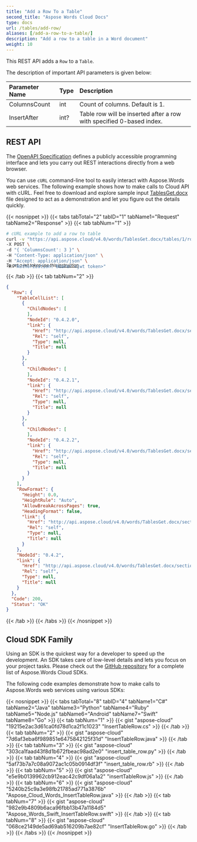 ```yaml
---
title: "Add a Row To a Table"
second_title: "Aspose Words Cloud Docs"
type: docs
url: /tables/add-row/
aliases: [/add-a-row-to-a-table/]
description: "Add a row to a table in a Word document"
weight: 10
---
```


This REST API adds a `Row` to a `Table`.

The description of important API parameters is given below:

|Parameter Name|Type|Description|
| :- | :- | :- |
|ColumnsCount|int|Count of columns. Default is 1.|
|InsertAfter|int?|Table row will be inserted after a row with specified 0-based index.|

## REST API

The [OpenAPI Specification](https://apireference.aspose.cloud/words/#/Tables/InsertTableRow) defines a publicly accessible programming interface and lets you carry out REST interactions directly from a web browser.

You can use `cURL` command-line tool to easily interact with Aspose.Words web services. The following example shows how to make calls to Cloud API with cURL. Feel free to download and explore sample input [TablesGet.docx](/words/tables/TablesGet.docx) file designed to act as a demonstration and let you figure out the details quickly.

{{< nosnippet >}}
{{< tabs tabTotal="2" tabID="1" tabName1="Request" tabName2="Response" >}}
{{< tab tabNum="1" >}}

```bash
# cURL example to add a row to table
curl -v "https://api.aspose.cloud/v4.0/words/TablesGet.docx/tables/1/rows" \
-X POST \
-d "{ 'ColumnsCount': 3 }" \
-H "Content-Type: application/json" \
-H "Accept: application/json" \
-H "Authorization: Bearer <jwt token>"
```
<p style="margin-top:-32px;font-size:80%;font-style:italic">To get a jwt token use this <a href="/words/getting-started/available-sdks/#curl">instruction</a></p>

{{< /tab >}}
{{< tab tabNum="2" >}}

```json
{
  "Row": {
    "TableCellList": [
      {
        "ChildNodes": [
        ],
        "NodeId": "0.4.2.0",
        "link": {
          "Href": "http://api.aspose.cloud/v4.0/words/TablesGet.docx/sections/0/tables/1/rows/2/cells/0",
          "Rel": "self",
          "Type": null,
          "Title": null
        }
      },
      {
        "ChildNodes": [
        ],
        "NodeId": "0.4.2.1",
        "link": {
          "Href": "http://api.aspose.cloud/v4.0/words/TablesGet.docx/sections/0/tables/1/rows/2/cells/1",
          "Rel": "self",
          "Type": null,
          "Title": null
        }
      },
      {
        "ChildNodes": [
        ],
        "NodeId": "0.4.2.2",
        "link": {
          "Href": "http://api.aspose.cloud/v4.0/words/TablesGet.docx/sections/0/tables/1/rows/2/cells/2",
          "Rel": "self",
          "Type": null,
          "Title": null
        }
      }
    ],
    "RowFormat": {
      "Height": 0.0,
      "HeightRule": "Auto",
      "AllowBreakAcrossPages": true,
      "HeadingFormat": false,
      "link": {
        "Href": "http://api.aspose.cloud/v4.0/words/TablesGet.docx/sections/0/tables/1/rows/2/rowformat",
        "Rel": "self",
        "Type": null,
        "Title": null
      }
    },
    "NodeId": "0.4.2",
    "link": {
      "Href": "http://api.aspose.cloud/v4.0/words/TablesGet.docx/sections/0/tables/1/rows/2",
      "Rel": "self",
      "Type": null,
      "Title": null
    }
  },
  "Code": 200,
  "Status": "OK"
}
```

{{< /tab >}}
{{< /tabs >}}
{{< /nosnippet >}}

## Cloud SDK Family

Using an SDK is the quickest way for a developer to speed up the development. An SDK takes care of low-level details and lets you focus on your project tasks. Please check out the [GitHub repository](https://github.com/aspose-words-cloud) for a complete list of Aspose.Words Cloud SDKs.

The following code examples demonstrate how to make calls to Aspose.Words web services using various SDKs:

{{< nosnippet >}}
{{< tabs tabTotal="8" tabID="4" tabName1="C#" tabName2="Java" tabName3="Python" tabName4="Ruby" tabName5="Node.js" tabName6="Android" tabName7="Swift" tabName8="Go" >}}
{{< tab tabNum="1" >}}
{{< gist "aspose-cloud" "19215e2ac3d61ca0fd78d1ca2f1c1023" "InsertTableRow.cs" >}}
{{< /tab >}}
{{< tab tabNum="2" >}}
{{< gist "aspose-cloud" "7d6af3eba6f989851e6475842125f31d" "InsertTableRow.java" >}}
{{< /tab >}}
{{< tab tabNum="3" >}}
{{< gist "aspose-cloud" "303ca1faad43f8d1b672fbeac98ad2e0" "insert_table_row.py" >}}
{{< /tab >}}
{{< tab tabNum="4" >}}
{{< gist "aspose-cloud" "5af73b7a7c08a9072ac1c05b0914df3f" "insert_table_row.rb" >}}
{{< /tab >}}
{{< tab tabNum="5" >}}
{{< gist "aspose-cloud" "e5e9b0139962cb912eac42c9df06a1a2" "insertTableRow.js" >}}
{{< /tab >}}
{{< tab tabNum="6" >}}
{{< gist "aspose-cloud" "5240b25c9a3e98fb21785ad771a3876b" "Aspose_Cloud_Words_InsertTableRow.java" >}}
{{< /tab >}}
{{< tab tabNum="7" >}}
{{< gist "aspose-cloud" "982e9b4809b6aca96fbb13b47a1184d5" "Aspose_Words_Swift_InsertTableRow.swift" >}}
{{< /tab >}}
{{< tab tabNum="8" >}}
{{< gist "aspose-cloud" "068ce2149de5ad69ab516209b7ae82cf" "InsertTableRow.go" >}}
{{< /tab >}}
{{< /tabs >}}
{{< /nosnippet >}}
